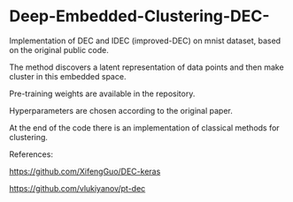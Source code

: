 # Deep-Embedded-Clustering-DEC-
Implementation of DEC and IDEC (improved-DEC) on mnist dataset, based on the original public code.

The method discovers a latent representation of data points and then make cluster in this embedded space.

Pre-training weights are available in the repository.

Hyperparameters are chosen according to the original paper.

At the end of the code there is an implementation of classical methods for clustering.

References:

https://github.com/XifengGuo/DEC-keras

https://github.com/vlukiyanov/pt-dec
